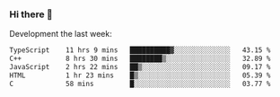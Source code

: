 ### Hi there 👋

Development the last week:
<!--START_SECTION:waka-->

```txt
TypeScript    11 hrs 9 mins   ██████████▓░░░░░░░░░░░░░░   43.15 %
C++           8 hrs 30 mins   ████████▒░░░░░░░░░░░░░░░░   32.89 %
JavaScript    2 hrs 22 mins   ██▒░░░░░░░░░░░░░░░░░░░░░░   09.17 %
HTML          1 hr 23 mins    █▒░░░░░░░░░░░░░░░░░░░░░░░   05.39 %
C             58 mins         █░░░░░░░░░░░░░░░░░░░░░░░░   03.77 %
```

<!--END_SECTION:waka-->

<!--
**JASONPANGGO/jasonpanggo** is a ✨ _special_ ✨ repository because its `README.md` (this file) appears on your GitHub profile.

Here are some ideas to get you started:

- 🔭 I’m currently working on ...
- 🌱 I’m currently learning ...
- 👯 I’m looking to collaborate on ...
- 🤔 I’m looking for help with ...
- 💬 Ask me about ...
- 📫 How to reach me: ...
- 😄 Pronouns: ...
- ⚡ Fun fact: ...
-->
